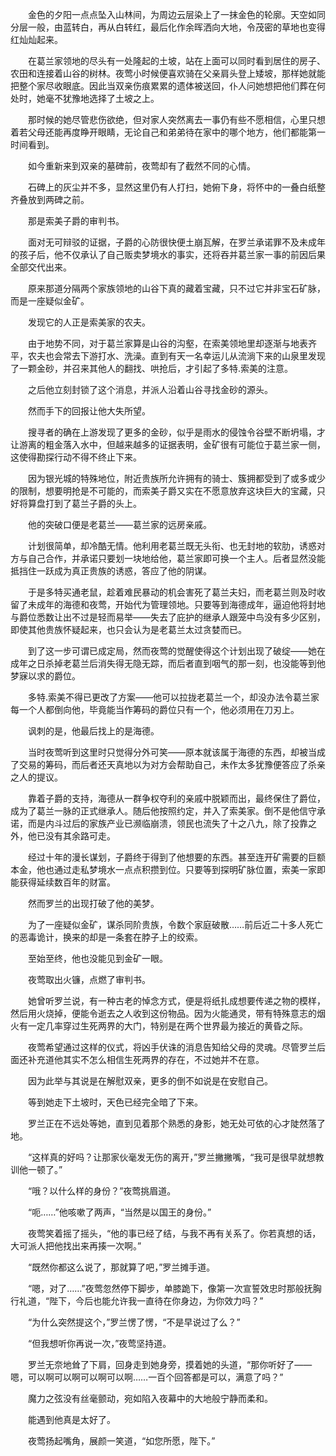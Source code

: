 　　金色的夕阳一点点坠入山林间，为周边云层染上了一抹金色的轮廓。天空如同分层一般，由蓝转白，再从白转红，最后化作余晖洒向大地，令茂密的草地也变得红灿灿起来。

　　在葛兰家领地的尽头有一处隆起的土坡，站在上面可以同时看到居住的房子、农田和连接着山谷的树林。夜莺小时候便喜欢骑在父亲肩头登上矮坡，那样她就能把整个家尽收眼底。因此当双亲伤痕累累的遗体被送回，仆人问她想把他们葬在何处时，她毫不犹豫地选择了土坡之上。

　　那时候的她尽管悲伤欲绝，但对家人突然离去一事仍有些不愿相信，心里只想着若父母还能再度睁开眼睛，无论自己和弟弟待在家中的哪个地方，他们都能第一时间看到。

　　如今重新来到双亲的墓碑前，夜莺却有了截然不同的心情。

　　石碑上的灰尘并不多，显然这里仍有人打扫，她俯下身，将怀中的一叠白纸整齐叠放到两碑之前。

　　那是索美子爵的审判书。

　　面对无可辩驳的证据，子爵的心防很快便土崩瓦解，在罗兰承诺罪不及未成年的孩子后，他不仅承认了自己贩卖梦境水的事实，还将吞并葛兰家一事的前因后果全部交代出来。

　　原来那道分隔两个家族领地的山谷下真的藏着宝藏，只不过它并非宝石矿脉，而是一座疑似金矿。

　　发现它的人正是索美家的农夫。

　　由于地势不同，对于葛兰家算是山谷的沟壑，在索美领地里却逐渐与地表齐平，农夫也会常去下游打水、洗澡。直到有天一名幸运儿从流淌下来的山泉里发现了一颗金砂，并召来其他人的翻找、哄抢后，才引起了多特.索美的注意。

　　之后他立刻封锁了这个消息，并派人沿着山谷寻找金砂的源头。

　　然而手下的回报让他大失所望。

　　搜寻者的确在上游发现了更多的金砂，似乎是雨水的侵蚀令谷壁不断坍塌，才让游离的粗金落入水中，但越来越多的证据表明，金矿很有可能位于葛兰家一侧，这使得勘探行动不得不终止下来。

　　因为银光城的特殊地位，附近贵族所允许拥有的骑士、簇拥都受到了或多或少的限制，想要明抢是不可能的，而索美子爵又实在不愿意放弃这块巨大的宝藏，只好将算盘打到了葛兰子爵的头上。

　　他的突破口便是老葛兰——葛兰家的远房亲戚。

　　计划很简单，却冷酷无情。他利用老葛兰既无头衔、也无封地的软肋，诱惑对方与自己合作，并承诺只要划一块地给他，葛兰家即可换一个主人。后者显然没能抵挡住一跃成为真正贵族的诱惑，答应了他的阴谋。

　　于是多特买通老鼠，趁着难民暴动的机会害死了葛兰夫妇，而老葛兰则及时收留了未成年的海德和夜莺，开始代为管理领地。只要等到海德成年，逼迫他将封地与爵位悉数让出不过是轻而易举——失去了庇护的继承人跟笼中鸟没有多少区别，即使其他贵族怀疑起来，也只会认为是老葛兰太过贪婪而已。

　　到了这一步可谓已成定局，然而夜莺的觉醒使得这个计划出现了破绽——她在成年之日杀掉老葛兰后消失得无隐无踪，而后者直到咽气的那一刻，也没能等到他梦寐以求的爵位。

　　多特.索美不得已更改了方案——他可以拉拢老葛兰一个，却没办法令葛兰家每一个人都倒向他，毕竟能当作筹码的爵位只有一个，他必须用在刀刃上。

　　讽刺的是，他最后找上的是海德。

　　当时夜莺听到这里时只觉得分外可笑——原本就该属于海德的东西，却被当成了交易的筹码，而后者还天真地以为对方会帮助自己，未作太多犹豫便答应了杀亲之人的提议。

　　靠着子爵的支持，海德从一群争权夺利的亲戚中脱颖而出，最终保住了爵位，成为了葛兰一脉的正式继承人。随后他按照约定，并入了索美家。倒不是他信守承诺，而是内斗过后的家族产业已濒临崩溃，领民也流失了十之八九，除了投靠之外，他已没有其余路可走。

　　经过十年的漫长谋划，子爵终于得到了他想要的东西。甚至连开矿需要的巨额本金，他也通过走私梦境水一点点积攒到位。只要等到探明矿脉位置，索美一家即能获得延续数百年的财富。

　　然而罗兰的出现打破了他的美梦。

　　为了一座疑似金矿，谋杀同阶贵族，令数个家庭破散……前后近二十多人死亡的恶毒诡计，换来的却是一条套在脖子上的绞索。

　　至始至终，他也没能见到金矿一眼。

　　夜莺取出火镰，点燃了审判书。

　　她曾听罗兰说，有一种古老的悼念方式，便是将纸扎成想要传递之物的模样，然后用火烧掉，便能令逝去之人收到这份物品。因为火能通灵，带有特殊意志的烟火有一定几率穿过生死两界的大门，特别是在两个世界最为接近的黄昏之际。

　　夜莺希望通过这样的仪式，将凶手伏诛的消息告知给父母的灵魂。尽管罗兰后面还补充道他其实不怎么相信生死两界的存在，不过她并不在意。

　　因为此举与其说是在解慰双亲，更多的倒不如说是在安慰自己。

　　等到她走下土坡时，天色已经完全暗了下来。

　　罗兰正在不远处等她，直到见着那个熟悉的身影，她无处可依的心才陡然落了地。

　　“这样真的好吗？让那家伙毫发无伤的离开，”罗兰撇撇嘴，“我可是很早就想教训他一顿了。”

　　“哦？以什么样的身份？”夜莺挑眉道。

　　“呃……”他咳嗽了两声，“当然是以国王的身份。”

　　夜莺笑着摇了摇头，“他的事已经了结，与我不再有关系了。你若真想的话，大可派人把他找出来再揍一次啊。”

　　“既然你都这么说了，那就算了吧，”罗兰摊手道。

　　“嗯，对了……”夜莺忽然停下脚步，单膝跪下，像第一次宣誓效忠时那般抚胸行礼道，“陛下，今后也能允许我一直待在你身边，为你效力吗？”

　　“为什么突然提这个，”罗兰愣了愣，“不是早说过了么？”

　　“但我想听你再说一次，”夜莺坚持道。

　　罗兰无奈地耸了下肩，回身走到她身旁，摸着她的头道，“那你听好了——嗯，可以啊可以啊可以啊可以啊……一百个回答都是可以，满意了吗？”

　　魔力之弦没有丝毫颤动，宛如陷入夜幕中的大地般宁静而柔和。

　　能遇到他真是太好了。

　　夜莺扬起嘴角，展颜一笑道，“如您所愿，陛下。”
